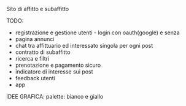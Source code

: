 Sito di affitto e subaffitto


TODO:
- registrazione e gestione utenti - login con oauth(google) e senza
- pagina annunci
- chat tra affittuario ed interessato singola per ogni post
- contratto di subaffitto
- ricerca e filtri
- prenotazione e pagamento sicuro
- indicatore di interesse sui post
- feedback utenti
- app




IDEE GRAFICA:
palette: bianco e giallo